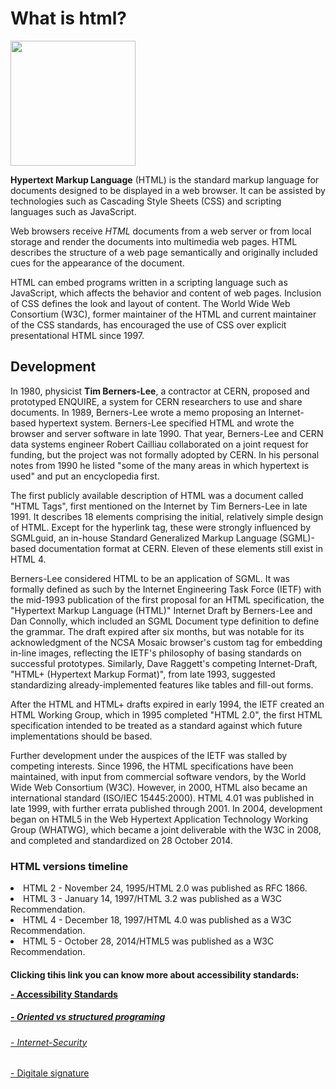 <!DOCTYPE HTML>
<html>
    <head>
        <meta charset="utf-8">
        <title>Index.html</title>
    </head>
    	
<title>Index.html</title> 
    <body>
    <h1>What is html?</h1>
        <img src="https://images.app.goo.gl/AYKcpGtDkoSYCQfu7" width="200" length="100">
<p><strong>Hypertext Markup Language</strong> (HTML) is the standard markup language for documents designed to be displayed in a web browser. It can be assisted by technologies such as Cascading Style Sheets (CSS) and scripting languages such as JavaScript.</p>
<p>Web browsers receive <em>HTML</em> documents from a web server or from local storage and render the documents into multimedia web pages. HTML describes the structure of a web page semantically and originally included cues for the appearance of the document.</p>
<p>HTML can embed programs written in a scripting language such as JavaScript, which affects the behavior and content of web pages. Inclusion of CSS defines the look and layout of content. The World Wide Web Consortium (W3C), former maintainer of the HTML and current maintainer of the CSS standards, has encouraged the use of CSS over explicit presentational HTML since 1997.</p>
</body>
<h2>Development</h2>
<p>In 1980, physicist <strong>Tim Berners-Lee</strong>, a contractor at CERN, proposed and prototyped ENQUIRE, a system for CERN researchers to use and share documents. In 1989, Berners-Lee wrote a memo proposing an Internet-based hypertext system. Berners-Lee specified HTML and wrote the browser and server software in late 1990. That year, Berners-Lee and CERN data systems engineer Robert Cailliau collaborated on a joint request for funding, but the project was not formally adopted by CERN. In his personal notes from 1990 he listed "some of the many areas in which hypertext is used" and put an encyclopedia first.</p>
<p>The first publicly available description of HTML was a document called "HTML Tags", first mentioned on the Internet by Tim Berners-Lee in late 1991. It describes 18 elements comprising the initial, relatively simple design of HTML. Except for the hyperlink tag, these were strongly influenced by SGMLguid, an in-house Standard Generalized Markup Language (SGML)-based documentation format at CERN. Eleven of these elements still exist in HTML 4.</p>
<p>Berners-Lee considered HTML to be an application of SGML. It was formally defined as such by the Internet Engineering Task Force (IETF) with the mid-1993 publication of the first proposal for an HTML specification, the "Hypertext Markup Language (HTML)" Internet Draft by Berners-Lee and Dan Connolly, which included an SGML Document type definition to define the grammar. The draft expired after six months, but was notable for its acknowledgment of the NCSA Mosaic browser's custom tag for embedding in-line images, reflecting the IETF's philosophy of basing standards on successful prototypes. Similarly, Dave Raggett's competing Internet-Draft, "HTML+ (Hypertext Markup Format)", from late 1993, suggested standardizing already-implemented features like tables and fill-out forms.</p>
<p>After the HTML and HTML+ drafts expired in early 1994, the IETF created an HTML Working Group, which in 1995 completed "HTML 2.0", the first HTML specification intended to be treated as a standard against which future implementations should be based.</p>
<p>Further development under the auspices of the IETF was stalled by competing interests. Since 1996, the HTML specifications have been maintained, with input from commercial software vendors, by the World Wide Web Consortium (W3C). However, in 2000, HTML also became an international standard (ISO/IEC 15445:2000). HTML 4.01 was published in late 1999, with further errata published through 2001. In 2004, development began on HTML5 in the Web Hypertext Application Technology Working Group (WHATWG), which became a joint deliverable with the W3C in 2008, and completed and standardized on 28 October 2014.</p>
<h3>HTML versions timeline</h3>
<li>HTML 2 - November 24, 1995/HTML 2.0 was published as RFC 1866.</li>
<li>HTML 3 - January 14, 1997/HTML 3.2 was published as a W3C Recommendation.</li>
<li>HTML 4 - December 18, 1997/HTML 4.0 was published as a W3C Recommendation.</li>
<li>HTML 5 - October 28, 2014/HTML5 was published as a W3C Recommendation.</li>
<h4><p><strong>Clicking tihis link you can know more about accessibility standards:</strong></p></4>
    <a href="accessibility.html" > - Accessibility Standards </a>
   <h5><a href="Orientedvsstructuredprograming.md" > - Oriented vs structured programing </a></h5>
   <h6><a href="Internet-Security.md" > - Internet-Security </a></h6>
   <h7><a href="Digitale-signature.md" > - Digitale signature </a></h7>
</html>
